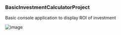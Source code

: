 ### BasicInvestmentCalculatorProject

Basic console application to display ROI of investment 

![image](https://user-images.githubusercontent.com/4426088/57960743-7026d780-7902-11e9-83ed-e10e4d56ed4a.png)
